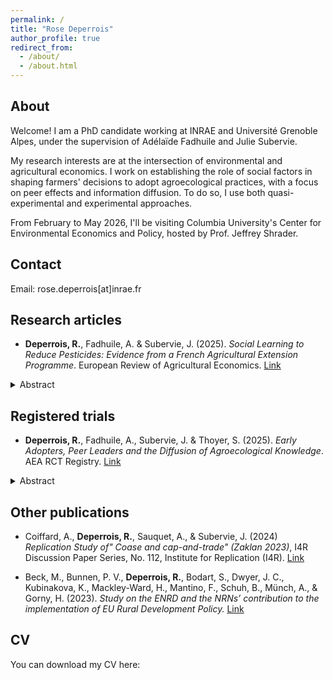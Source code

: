 ```yaml
---
permalink: /
title: "Rose Deperrois"
author_profile: true
redirect_from: 
  - /about/
  - /about.html
---
```


About
--------
Welcome! I am a PhD candidate working at INRAE and Université Grenoble Alpes, under the supervision of Adélaïde Fadhuile and Julie Subervie. 

My research interests are at the intersection of environmental and agricultural economics. I work on establishing the role of social factors in shaping farmers' decisions to adopt agroecological practices, with a focus on peer effects and information diffusion. To do so, I use both quasi-experimental and experimental approaches. 

From February to May 2026, I'll be visiting Columbia University's Center for Environmental Economics and Policy, hosted by Prof. Jeffrey Shrader.

Contact
--------
Email: rose.deperrois[at]inrae.fr

Research articles
--------
- **Deperrois, R.**, Fadhuile, A. & Subervie, J. (2025). *Social Learning to Reduce Pesticides: Evidence from a French Agricultural Extension Programme*. European Review of Agricultural Economics.  [Link](https://doi.org/10.1093/erae/jbaf050)
<details class="abstract-box">
<summary class="btn btn-abstract">Abstract</summary>    <p>Social learning is likely to play a crucial role in disseminating new agricultural technologies and driving the agroecological transition in European countries. We evaluated a French pesticide reduction programme designed to train farmers and promote practices through demonstration days on participating farms. Using pseudo-panel data from surveys conducted before and after the program’s launch, we found evidence of decreased pesticide use among cohorts linked to farms attending demonstration days. Our analysis, supported by a placebo test and various robustness checks, suggests that peer-sharing in training programs can scale up effectively at no additional cost.</p>
  </details>

Registered trials 
--------
- **Deperrois, R.**, Fadhuile, A., Subervie, J. & Thoyer, S. (2025). *Early Adopters, Peer Leaders and the Diffusion of Agroecological Knowledge*. AEA RCT Registry.  [Link](https://www.socialscienceregistry.org/trials/11129)
<details class="abstract-box">
<summary class="btn btn-abstract">Abstract</summary>    <p>Peer-to-peer knowledge diffusion is increasingly recognized as a key mechanism in various economic contexts and may play a crucial role in fostering the adoption of agroecological practices among farmers. However, the conditions for effective peer learning remain poorly understood, particularly regarding the role of the injection point – the first individual to receive information – within a peer group. This study examines whether the profile of the injection point affects the diffusion of agroecological knowledge. We conduct a randomized controlled trial (RCT) with roughly 850 voluntary French farmers, randomly assigned to peer groups on a digital communication platform. Over an 18-month period, only one farmer per treated group receives information on agroecology, serving as the injection point for diffusion. Treatment varies according to whether the injection point is an early adopter of agroecology or an ordinary peer. A benchmark group receives direct broadcasting of the information to all members. The experiment began in January 2025 and will run until June 2026, with data collection ongoing.</p>
  </details>

Other publications
-------- 
- Coiffard, A., **Deperrois, R.**, Sauquet, A., & Subervie, J. (2024) *Replication Study of" Coase and cap-and-trade" (Zaklan 2023)*, I4R Discussion Paper Series, No. 112, Institute for Replication (I4R). [Link](https://www.econstor.eu/bitstream/10419/289781/1/I4R-DP112.pdf) 

- Beck, M., Bunnen, P. V., **Deperrois, R.**, Bodart, S., Dwyer, J. C., Kubinakova, K., Mackley-Ward, H., Mantino, F., Schuh, B., Münch, A., & Gorny, H. (2023). *Study on the ENRD and the NRNs’ contribution to the implementation of EU Rural Development Policy.* [Link](https://eprints.glos.ac.uk/12850/7/12850%20Beck%2C%20Bunnen%2C%20Deperrois%2C%20Bodart%2C%20Dwyer%2C%20Kubinakova%2C%20Mackley-Ward%2C%20Francesco%2C%20Schuh%2C%20Munch%2C%20Gorny%20%282023%29%20Study%20on%20the%20ENRD%20and%20the%20NRNs%27%20contribution%20to%20the%20implementation%20of%20the%20EU%20rural%20development%20policy.pdf)

CV
--------

You can download my CV here: 



